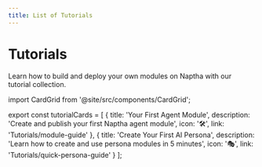 ```yaml
---
title: List of Tutorials
---
```


# Tutorials


Learn how to build and deploy your own modules on Naptha with our tutorial collection.

import CardGrid from '@site/src/components/CardGrid';

export const tutorialCards = [
  {
    title: 'Your First Agent Module',
    description: 'Create and publish your first Naptha agent module',
    icon: '🛠️',
    link: 'Tutorials/module-guide'
  },
  {
    title: 'Create Your First AI Persona',
    description: 'Learn how to create and use persona modules in 5 minutes',
    icon: '🎭',
    link: 'Tutorials/quick-persona-guide'
  }
];

<CardGrid cards={tutorialCards} /> 